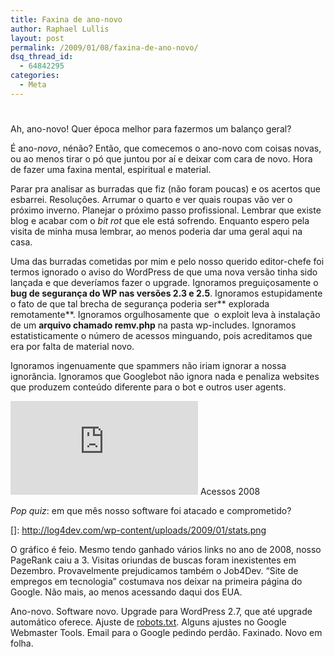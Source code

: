```yaml
---
title: Faxina de ano-novo
author: Raphael Lullis
layout: post
permalink: /2009/01/08/faxina-de-ano-novo/
dsq_thread_id:
  - 64842295
categories:
  - Meta
---
```

# 

Ah, ano-novo! Quer época melhor para fazermos um balanço geral?

É ano-*novo*, nénão? Então, que comecemos o ano-novo com coisas novas, ou ao menos tirar o pó que juntou por aí e deixar com cara de novo. Hora de fazer uma faxina mental, espiritual e material.

Parar pra analisar as burradas que fiz (não foram poucas) e os acertos que esbarrei. Resoluções. Arrumar o quarto e ver quais roupas vão ver o próximo inverno. Planejar o próximo passo profissional. Lembrar que existe blog e acabar com o *bit rot* que ele está sofrendo. Enquanto espero pela visita de minha musa lembrar, ao menos poderia dar uma geral aqui na casa.

Uma das burradas cometidas por mim e pelo nosso querido editor-chefe foi termos ignorado o aviso do WordPress de que uma nova versão tinha sido lançada e que deveríamos fazer o upgrade. Ignoramos preguiçosamente o **bug de segurança do WP nas versões 2.3 e 2.5**. Ignoramos estupidamente o fato de que tal brecha de segurança poderia ser** explorada remotamente**. Ignoramos orgulhosamente que  o exploit leva à instalação de um **arquivo chamado remv.php** na pasta wp-includes. Ignoramos estatisticamente o número de acessos minguando, pois acreditamos que era por falta de material novo.

Ignoramos ingenuamente que spammers não iriam ignorar a nossa ignorância. Ignoramos que Googlebot não ignora nada e penaliza websites que produzem conteúdo diferente para o bot e outros user agents. 


[![Acessos 2008][2]][2]
Acessos 2008

*Pop quiz*: em que mês nosso software foi atacado e comprometido?

 []: http://log4dev.com/wp-content/uploads/2009/01/stats.png

  
O gráfico é feio. Mesmo tendo ganhado vários links no ano de 2008, nosso PageRank caiu a 3. Visitas oriundas de buscas foram inexistentes em Dezembro. Provavelmente prejudicamos também o Job4Dev. “Site de empregos em tecnologia” costumava nos deixar na primeira página do Google. Não mais, ao menos acessando daqui dos EUA.

Ano-novo. Software novo. Upgrade para WordPress 2.7, que até upgrade automático oferece. Ajuste de [robots.txt][2]. Alguns ajustes no Google Webmaster Tools. Email para o Google pedindo perdão. Faxinado. Novo em folha.

 [2]: http://log4dev.com/robots.txt "robots.txt"